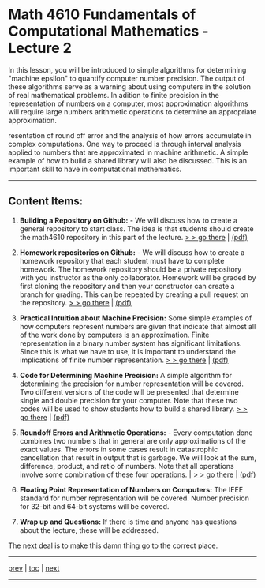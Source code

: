 # Math 4610 Fundamentals of Computational Mathematics  - Lecture 2

In this lesson, you will be introduced to simple algorithms for determining
"machine epsilon" to quantify computer number precision. The output of these
algorithms serve as a warning about using computers in the solution of real
mathematical problems. In adition to finite precision in the representation of
numbers on a computer, most approximation algorithms will require large numbers
arithmetic operations to determine an appropriate approximation.

resentation of round off error and the analysis of how errors accumulate in
complex computations. One way to proceed is through interval analysis applied to
numbers that are approximated in machine arithmetic. A simple 
example of how to build a shared library will also be discussed. This is an
important skill to have in computational mathematics.

<hr>

## Content Items:

  1. **Building a Repository on Github:** - We will discuss how to create a
     general repository to start class. The idea is that students should create
     the math4610 repository in this part of the lecture.
     [> > go there](https://jvkoebbe.github.io/math4610/lectures/lecture_02/md/newrepository_primer)
     | [(pdf)](https://jvkoebbe.github.io/math4610/lectures/lecture_02/pdf/newrepository_primer.pdf)

  2. **Homework repositories on Github:** - We will discuss how to create a
     homework repository that each student must have to complete homework. The
     homework repository should be a private repository with you instructor as
     the only collaborator. Homework will be graded by first cloning the
     repository and then your constructor can create a branch for grading. This
     can be repeated by creating a pull request on the repository.
     [> > go there](https://jvkoebbe.github.io/math4610/lectures/lecture_02/md/homework_description)
     | [(pdf)](https://jvkoebbe.github.io/math4610/lectures/lecture_02/pdf/homework_description.pdf)

  3. **Practical Intuition about Machine Precision:** Some simple examples of
     how computers represent numbers are given that indicate that almost all of
     the work done by computers is an approximation. Finite representation in a
     binary number system has significant limitations. Since this is what we
     have to use, it is important to understand the implications of finite
     number representation. 
     [> > go there](https://jvkoebbe.github.io/math4610/lectures/lecture_02/html/floatingPointRepresentation.html)
       | [(pdf)](https://jvkoebbe.github.io/math4610/lectures/lecture_02/pdf/floatingPointRepresentation.pdf)

  4. **Code for Determining Machine Precision:** A simple algorithm for
     determining the precision for number representation will be covered. Two
     different versions of the code will be presented that determine single and
     double precision for your computer. Note that these two codes will be used
     to show students how to build a shared library.
      [> > go there](https://jvkoebbe.github.io/math4610/lectures/lecture_02/md/maceps)
       | [(pdf)](https://jvkoebbe.github.io/math4610/lectures/lecture_02/pdf/maceps.pdf)

  5. **Roundoff Errors and Arithmetic Operations:** - Every computation done
     combines two numbers that in general are only approximations of the exact
     values. The errors in some cases result in catastrophic cancellation that
     result in output that is garbage. We will look at the sum, difference,
     product, and ratio of numbers. Note that all operations involve some
     combination of these four operations.
     | [> > go there](https://jvkoebbe.github.io/math4610/lectures/lecture_02/md/singledoubleprecision.md)
     | [(pdf)](https://jvkoebbe.github.io/math4610/lectures/lecture_02/pdf/singledoubleprecision.pdf)

  6. **Floating Point Representation of Numbers on Computers:** The IEEE
     standard for number representation will be covered. Number precision for
     32-bit and 64-bit systems will be covered. 

  7. **Wrap up and Questions:** If there is time and anyone has questions about
       the lecture, these will be addressed.


The next deal is to make this damn thing go to the correct place.


---

[prev](https://jvkoebbe.github.io/math4610/lectures/lecture_01/md/lecture_01) |
[toc](https://jvkoebbe.github.io/math4610/lectures/toc_lectures) |
[next](https://jvkoebbe.github.io/math4610/lectures/lecture_03/md/lecture_03)

---

